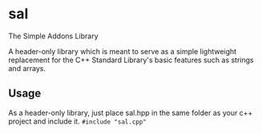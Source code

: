 # sal
The Simple Addons Library

A header-only library which is meant to serve as a simple lightweight replacement for the C++ Standard Library's basic features such as strings and arrays.


## Usage
As a header-only library, just place sal.hpp in the same folder as your c++ project and include it.  ```#include "sal.cpp"```

